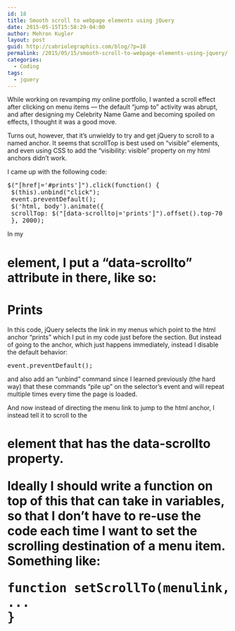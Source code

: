 ```yaml
---
id: 18
title: Smooth scroll to webpage elements using jQuery
date: 2015-05-15T15:58:29-04:00
author: Mehron Kugler
layout: post
guid: http://cabriolegraphics.com/blog/?p=18
permalink: /2015/05/15/smooth-scroll-to-webpage-elements-using-jquery/
categories:
  - Coding
tags:
  - jquery
---
```

While working on revamping my online portfolio, I wanted a scroll effect after clicking on menu items &#8212; the default &#8220;jump to&#8221; activity was abrupt, and after designing my Celebrity Name Game and becoming spoiled on effects, I thought it was a good move.

Turns out, however, that it&#8217;s unwieldy to try and get jQuery to scroll to a named anchor. It seems that scrollTop is best used on &#8220;visible&#8221; elements, and even using CSS to add the &#8220;visibility: visible&#8221; property on my html anchors didn&#8217;t work.

I came up with the following code:

<pre>$("[href|='#prints']").click(function() {
 $(this).unbind("click");
 event.preventDefault();
 $('html, body').animate({
 scrollTop: $("[data-scrollto|='prints']").offset().top-70
 }, 2000);</pre>

In my <h1> element, I put a &#8220;data-scrollto&#8221; attribute in there, like so:

<h1 data-scrollto=&#8221;prints&#8221;>Prints</h1>

In this code, jQuery selects the link in my menus which point to the html anchor &#8220;prints&#8221; which I put in my code just before the section. But instead of going to the anchor, which just happens immediately, instead I disable the default behavior:

<pre>event.preventDefault();</pre>

and also add an &#8220;unbind&#8221; command since I learned previously (the hard way) that these commands &#8220;pile up&#8221; on the selector&#8217;s event and will repeat multiple times every time the page is loaded.

And now instead of directing the menu link to jump to the html anchor, I instead tell it to scroll to the <h1> element that has the data-scrollto property.

Ideally I should write a function on top of this that can take in variables, so that I don&#8217;t have to re-use the code each time I want to set the scrolling destination of a menu item. Something like:

<pre>function setScrollTo(menulink, destination) {
...
}</pre>